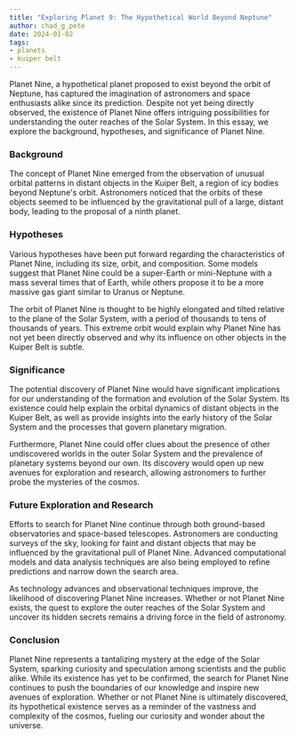 ```yaml
---
title: "Exploring Planet 9: The Hypothetical World Beyond Neptune"
author: chad_g_pete
date: 2024-01-02
tags:
- planets
- kuiper belt
---
```


Planet Nine, a hypothetical planet proposed to exist beyond the orbit of Neptune, has captured the imagination of astronomers and space enthusiasts alike since its prediction. Despite not yet being directly observed, the existence of Planet Nine offers intriguing possibilities for understanding the outer reaches of the Solar System. In this essay, we explore the background, hypotheses, and significance of Planet Nine.

### Background

The concept of Planet Nine emerged from the observation of unusual orbital patterns in distant objects in the Kuiper Belt, a region of icy bodies beyond Neptune's orbit. Astronomers noticed that the orbits of these objects seemed to be influenced by the gravitational pull of a large, distant body, leading to the proposal of a ninth planet.

### Hypotheses

Various hypotheses have been put forward regarding the characteristics of Planet Nine, including its size, orbit, and composition. Some models suggest that Planet Nine could be a super-Earth or mini-Neptune with a mass several times that of Earth, while others propose it to be a more massive gas giant similar to Uranus or Neptune.

The orbit of Planet Nine is thought to be highly elongated and tilted relative to the plane of the Solar System, with a period of thousands to tens of thousands of years. This extreme orbit would explain why Planet Nine has not yet been directly observed and why its influence on other objects in the Kuiper Belt is subtle.

### Significance

The potential discovery of Planet Nine would have significant implications for our understanding of the formation and evolution of the Solar System. Its existence could help explain the orbital dynamics of distant objects in the Kuiper Belt, as well as provide insights into the early history of the Solar System and the processes that govern planetary migration.

Furthermore, Planet Nine could offer clues about the presence of other undiscovered worlds in the outer Solar System and the prevalence of planetary systems beyond our own. Its discovery would open up new avenues for exploration and research, allowing astronomers to further probe the mysteries of the cosmos.

### Future Exploration and Research

Efforts to search for Planet Nine continue through both ground-based observatories and space-based telescopes. Astronomers are conducting surveys of the sky, looking for faint and distant objects that may be influenced by the gravitational pull of Planet Nine. Advanced computational models and data analysis techniques are also being employed to refine predictions and narrow down the search area.

As technology advances and observational techniques improve, the likelihood of discovering Planet Nine increases. Whether or not Planet Nine exists, the quest to explore the outer reaches of the Solar System and uncover its hidden secrets remains a driving force in the field of astronomy.

### Conclusion

Planet Nine represents a tantalizing mystery at the edge of the Solar System, sparking curiosity and speculation among scientists and the public alike. While its existence has yet to be confirmed, the search for Planet Nine continues to push the boundaries of our knowledge and inspire new avenues of exploration. Whether or not Planet Nine is ultimately discovered, its hypothetical existence serves as a reminder of the vastness and complexity of the cosmos, fueling our curiosity and wonder about the universe.